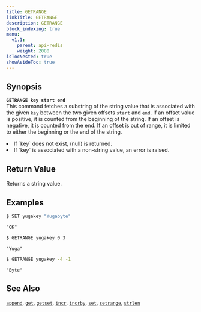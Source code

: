 ```yaml
---
title: GETRANGE
linkTitle: GETRANGE
description: GETRANGE
block_indexing: true
menu:
  v1.1:
    parent: api-redis
    weight: 2080
isTocNested: true
showAsideToc: true
---
```


## Synopsis
<b>`GETRANGE key start end`</b><br>
This command fetches a substring of the string value that is associated with the given `key` between the two given offsets `start` and `end`. If an offset value is positive, it is counted from the beginning of the string. If an offset is negative, it is counted from the end. If an offset is out of range, it is limited to either the beginning or the end of the string.
<li>If `key` does not exist, (null) is returned.</li>
<li>If `key` is associated with a non-string value, an error is raised.</li>

## Return Value
Returns a string value.

## Examples

```sh
$ SET yugakey "Yugabyte"
```

```
"OK"
```

```sh
$ GETRANGE yugakey 0 3
```

```
"Yuga"
```

```sh
$ GETRANGE yugakey -4 -1
```

```
"Byte"
```

## See Also
[`append`](../append/), [`get`](../get/), [`getset`](../getset/), [`incr`](../incr/), [`incrby`](../incrby/), [`set`](../set/), [`setrange`](../setrange/), [`strlen`](../strlen/)

